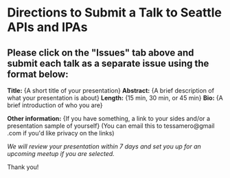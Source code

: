 # Directions to Submit a Talk to Seattle APIs and IPAs

## Please click on the "Issues" tab above and submit each talk as a separate issue using the format below:

**Title:** {A short title of your presentation}
**Abstract:** {A brief description of what your presentation is about}
**Length:** {15 min, 30 min, or 45 min}
**Bio:** {A brief introduction of who you are}

**Other information:** {If you have something, a link to your sides and/or a presentation sample of yourself} (You can email this to tessamero@gmail .com if you'd like privacy on the links)

*We will review your presentation within 7 days and set you up for an upcoming meetup if you are selected.*


Thank you!
